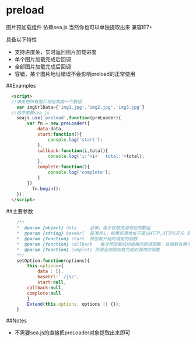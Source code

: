 # preload
图片预加载组件
  依赖sea.js 当然你也可以单独提取出来 兼容IE7+

具备以下特性

 - 支持进度条，实时返回图片加载进度
 - 单个图片加载完成后回调
 - 全部图片加载完成后回调
 - 容错，某个图片地址错误不会影响preload的正常使用



##Examples

```html
  <script>
  //请先把所有图片地址构成一个数组
    var imgUrlData={'img1.jpg','img2.jpg','img3.jpg'}
  //组件依赖sea.js
    seajs.use('preload',function(preLoader){
	    var fn = new preLoader({
		    data:data,
		    start:function(){
			    console.log('start');
		    },
		    callback:function(i,total){
			    console.log('i:'+i+'  total:'+total);
		    },
		    complete:function(){
			    console.log('complete');
		    }
	    })
		  fn.begin();
    });
  </script>
```
##主要参数
```js
    /**
    *  @param {object} data     必填，用于存放资源地址的数组
    *  @param {string} baseUrl  基准URL，如果资源地址不是以HTTP,HTTPS开头 则在资源地址前面加上该基准URL,默认值 './js/'
    *  @param {function} start  预加载开始时调用的函数
    *  @param {function} callback   每次预加载成功调用的回调函数，该函数有两个参数，第一个参数index是该资源的索引，第二个参数total是资源总数
    *  @param {function} complete 资源全部预加载完成时调用的函数
    **/
	setOption:function(options){
        this.options={
            data : [], 	     
            baseUrl:'./js/', 
            start:null, 
	    callback:null,  
	    complete:null 	 
        }
        Extend(this.options, options || {});
    }
```
##Notes
 - 不需要sea.js的直接把preLoader对象提取出来即可
